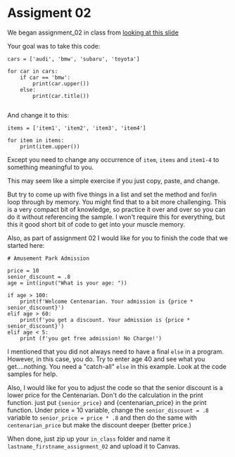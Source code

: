 # Assigment 02

We began assignment_02 in class from [looking at this slide](https://docs.google.com/presentation/d/1fredmqsDRSivpXaNQKabISEIoeFbkfhuc-F-QrBV1tM/edit?pli=1#slide=id.g27d7880ce6e_0_83)

Your goal was to take this code:

```
cars = ['audi', 'bmw', 'subaru', 'toyota']

for car in cars:
    if car == 'bmw':
        print(car.upper())
    else:
        print(car.title())
    
```

And change it to this:

```
items = ['item1', 'item2', 'item3', 'item4']

for item in items:
    print(item.upper())

```
Except you need to change  any occurrence of ```item```, ```items``` and ```item1-4``` to something meaningful to you.

This may seem like a simple exercise if you just copy, paste, and change.

But try to come up with five things in a list and set the method and for/in loop through by memory. You might find that 
to a bit more challenging. This is a very compact bit of knowledge, so practice it over and over so you can do it without referencing the sample. I won't require this for everything, but this it good short bit of code to get into your muscle memory.

Also, as part of assignment 02 I would like for you to finish the code that we started here:

```
# Amusement Park Admission

price = 10
senior_discount = .8
age = int(input("What is your age: "))

if age > 100:
    print(f'Welcome Centenarian. Your admission is {price * senior_discount}')
elif age > 60:
    print(f'you get a discount. Your admission is {price * senior_discount}')
elif age < 5:
    print (f'you get free admission! No Charge!')

```
I mentioned that you did not always need to have a final ```else``` in a program. However, in this
case, you do. Try to enter age 40 and see what you get....nothing. You need a "catch-all" ```else``` in this example. Look at the code samples for help.

Also, I would like for you to adjust the code so that the senior discount is a lower price
for the Centenarian. Don't do the calculation in the print function. just put ```{senior_price}``` and {centenarian_price} in the print function. Under price = 10 variable, change the ```senior_discount = .8``` variable to ```senior_price = price * .8``` and then do the same with ```centenarian_price``` but make the discount deeper (better price.)

When done, just zip up your ```in_class``` folder and name it ```lastname_firstname_assignment_02``` and upload it to Canvas.
